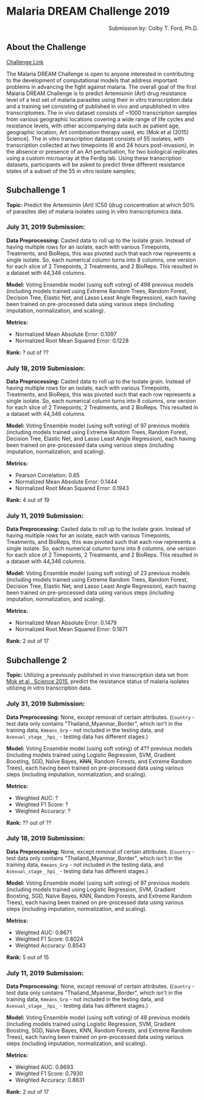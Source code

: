 # Malaria DREAM Challenge 2019

<p align = "right">Submission by: Colby T. Ford, Ph.D.</p>

## About the Challenge

[Challenge Link](https://www.synapse.org/#!Synapse:syn16924919/wiki/)

The Malaria DREAM Challenge is open to anyone interested in contributing to the development of computational models that address important problems in advancing the fight against malaria. The overall goal of the first Malaria DREAM Challenge is to predict Artemisinin (Art) drug resistance level of a test set of malaria parasites using their in vitro transcription data and a training set consisting of published in vivo and unpublished in vitro transcriptomes. The in vivo dataset consists of ~1000 transcription samples from various geographic locations covering a wide range of life cycles and resistance levels, with other accompanying data such as patient age, geographic location, Art combination therapy used, etc [Mok et al (2015) Science]. The in vitro transcription dataset consists of 55 isolates, with transcription collected at two timepoints (6 and 24 hours post-invasion), in the absence or presence of an Art perturbation, for two biological replicates using a custom microarray at the Ferdig lab. Using these transcription datasets, participants will be asked to predict three different resistance states of a subset of the 55 in vitro isolate samples; 

## Subchallenge 1

__Topic:__ Predict the Artemisinin (Art) IC50 (drug concentration at which 50% of parasites die) of malaria isolates using in vitro transcriptomics data.

### July 31, 2019 Submission:

**Data Preprocessing:** Casted data to roll up to the Isolate grain. Instead of having multiple rows for an isolate, each with various Timepoints, Treatments, and BioReps, this was pivoted such that each row represents a single isolate. So, each numerical column turns into 8 columns, one version for each slice of 2 Timepoints, 2 Treatments, and 2 BioReps. This resulted in a dataset with 44,346 columns.

**Model:** Voting Ensemble model (using soft voting) of 498 previous models (including models trained using Extreme Random Trees, Random Forest, Decision Tree, Elastic Net, and Lasso Least Angle Regression), each having been trained on pre-processed data using various steps (including imputation, normalization, and scaling).

**Metrics:**

- Normalized Mean Absolute Error: 0.1097
- Normalized Root Mean Squared Error: 0.1228

**Rank:** ? out of ??

### July 18, 2019 Submission:

**Data Preprocessing:** Casted data to roll up to the Isolate grain. Instead of having multiple rows for an isolate, each with various Timepoints, Treatments, and BioReps, this was pivoted such that each row represents a single isolate. So, each numerical column turns into 8 columns, one version for each slice of 2 Timepoints, 2 Treatments, and 2 BioReps. This resulted in a dataset with 44,346 columns.

**Model:** Voting Ensemble model (using soft voting) of 97 previous models (including models trained using Extreme Random Trees, Random Forest, Decision Tree, Elastic Net, and Lasso Least Angle Regression), each having been trained on pre-processed data using various steps (including imputation, normalization, and scaling).

**Metrics:**

- Pearson Correlation: 0.65
- Normalized Mean Absolute Error: 0.1444
- Normalized Root Mean Squared Error: 0.1943

**Rank:** 4 out of 19

### July 11, 2019 Submission:

**Data Preprocessing:** Casted data to roll up to the Isolate grain. Instead of having multiple rows for an isolate, each with various Timepoints, Treatments, and BioReps, this was pivoted such that each row represents a single isolate. So, each numerical column turns into 8 columns, one version for each slice of 2 Timepoints, 2 Treatments, and 2 BioReps. This resulted in a dataset with 44,346 columns.

**Model:** Voting Ensemble model (using soft voting) of 23 previous models (including models trained using Extreme Random Trees, Random Forest, Decision Tree, Elastic Net, and Lasso Least Angle Regression), each having been trained on pre-processed data using various steps (including imputation, normalization, and scaling).

**Metrics:**

- Normalized Mean Absolute Error: 0.1479
- Normalized Root Mean Squared Error: 0.1871

**Rank:** 2 out of 17

## Subchallenge 2

__Topic:__ Utilizing a previously published in vivo transcription data set from [Mok et al,. Science 2015](https://www.ncbi.nlm.nih.gov/pubmed/25502316), predict the resistance status of malaria isolates utilizing in vitro transcription data.

### July 31, 2019 Submission:

**Data Preprocessing:** None, except removal of certain attributes. (`Country` - test data only contains "Thailand_Myanmar_Border", which isn't in the training data, `Kmeans_Grp` - not included in the testing data, and `Asexual_stage__hpi_` - testing data has different stages.)

**Model:** Voting Ensemble model (using soft voting) of 4?? previous models (including models trained using Logistic Regression, SVM, Gradient Boosting, SGD, Naïve Bayes, ~~KNN~~, Random Forests, and Extreme Random Trees), each having been trained on pre-processed data using various steps (including imputation, normalization, and scaling).

**Metrics:**

- Weighted AUC: ?
- Weighted F1 Score: ?
- Weighted Accuracy: ?

**Rank:** ?? out of ??

### July 18, 2019 Submission:

**Data Preprocessing:** None, except removal of certain attributes. (`Country` - test data only contains "Thailand_Myanmar_Border", which isn't in the training data, `Kmeans_Grp` - not included in the testing data, and `Asexual_stage__hpi_` - testing data has different stages.)

**Model:** Voting Ensemble model (using soft voting) of 97 previous models (including models trained using Logistic Regression, SVM, Gradient Boosting, SGD, Naïve Bayes, KNN, Random Forests, and Extreme Random Trees), each having been trained on pre-processed data using various steps (including imputation, normalization, and scaling).

**Metrics:**

- Weighted AUC: 0.8671
- Weighted F1 Score: 0.8024
- Weighted Accuracy: 0.8543

**Rank:** 5 out of 15

### July 11, 2019 Submission:

**Data Preprocessing:** None, except removal of certain attributes. (`Country` - test data only contains "Thailand_Myanmar_Border", which isn't in the training data, `Kmeans_Grp` - not included in the testing data, and `Asexual_stage__hpi_` - testing data has different stages.)

**Model:** Voting Ensemble model (using soft voting) of 48 previous models (including models trained using Logistic Regression, SVM, Gradient Boosting, SGD, Naïve Bayes, KNN, Random Forests, and Extreme Random Trees), each having been trained on pre-processed data using various steps (including imputation, normalization, and scaling).

**Metrics:**

- Weighted AUC: 0.8693
- Weighted F1 Score: 0.7930
- Weighted Accuracy: 0.8631

**Rank:** 2 out of 17
